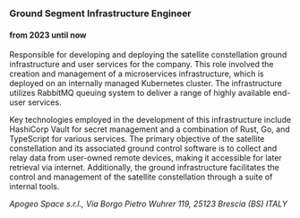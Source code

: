 
### Ground Segment Infrastructure Engineer 
#### from 2023 until now

Responsible for developing and deploying the satellite constellation ground infrastructure and user services for the company. This role involved the creation and management of a microservices infrastructure, which is deployed on an internally managed Kubernetes cluster. The infrastructure utilizes RabbitMQ queuing system to deliver a range of highly available end-user services.

Key technologies employed in the development of this infrastructure include HashiCorp Vault for secret management and a combination of Rust, Go, and TypeScript for various services. The primary objective of the satellite constellation and its associated ground control software is to collect and relay data from user-owned remote devices, making it accessible for later retrieval via internet. Additionally, the ground infrastructure facilitates the control and management of the satellite constellation through a suite of internal tools.

*Apogeo Space s.r.l., Via Borgo Pietro Wuhrer 119, 25123 Brescia (BS) ITALY*
